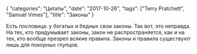 {
   "categories": "Цитаты",
   "date": "2017-10-26",
   "tags": ["Terry Pratchett", "Samuel Vimes"],
   "title": "Законы"
}

Есть пословица: у богатых и бедных свои законы. Так вот, это неправда. На тех, кто придумывает законы, закон не распространяется, как и на тех, кто вообще презрел всякие правила. Законы и правила существуют лишь для покорных глупцов.
